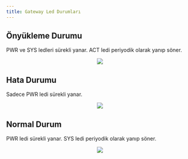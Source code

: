 ```yaml
---
title: Gateway Led Durumları
---
```


## Önyükleme Durumu

PWR ve SYS ledleri sürekli yanar. ACT ledi periyodik olarak yanıp söner.

<center>

![](https://www.mikrodev.com/images/wiki/en/booting-state.gif)

</center>

## Hata Durumu

Sadece PWR ledi sürekli yanar.

<center>

![](https://www.mikrodev.com/images/wiki/en/Error-State.gif)

</center>

## Normal Durum

PWR ledi sürekli yanar. SYS ledi periyodik olarak yanıp söner.

<center>

![](https://www.mikrodev.com/images/wiki/en/normal-state.gif)

</center>









































